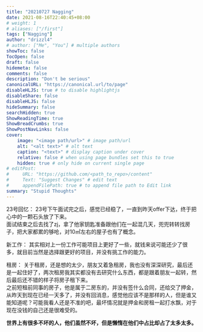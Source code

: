 ```yaml
---
title: "20210727 Nagging"
date: 2021-08-16T22:40:45+08:00
# weight: 1
# aliases: ["/first"]
tags: ["Nagging"]
author: "drizzl4"
# author: ["Me", "You"] # multiple authors
showToc: false
TocOpen: false
draft: false
hidemeta: false
comments: false
description: "Don't be serious"
canonicalURL: "https://canonical.url/to/page"
disableHLJS: true # to disable highlightjs
disableShare: false
disableHLJS: false
hideSummary: false
searchHidden: true
ShowReadingTime: true
ShowBreadCrumbs: true
ShowPostNavLinks: false
cover:
    image: "<image path/url>" # image path/url
    alt: "<alt text>" # alt text
    caption: "<text>" # display caption under cover
    relative: false # when using page bundles set this to true
    hidden: true # only hide on current single page
# editPost:
#     URL: "https://github.com/<path_to_repo>/content"
#     Text: "Suggest Changes" # edit text
#     appendFilePath: true # to append file path to Edit link
summary: "Stupid Thoughts"
---
```

23号回忆：
        23号下午面试完之后，感觉已经稳了，一直到昨天offer下达，终于把心中的一颗石头放了下来。  
        面试结束之后去找了zj，拿了他家钥匙准备跟他们在一起混几天，兜兜转转找房子，把大家都累的够呛，对10㎡左右的屋子也有了概念。  

新工作：
        其实相对上一份工作可能项目上更好了一些，就钱来说可能还少了很多，就目前当然是选择跟更好的项目，并没有挑工作的能力。  

租房：
        关于租房，还是想的太少，朋友又着急租房，我也没有深深研究，最后还是一起住好了，两次租房我其实都没有去研究什么东西，都是跟着朋友一起转，然后最后还不错的样子将房子租下来。  
        之前短租前同事的房子，他是属于二房东的，并没有签什么合同，还给交了押金，从昨天到现在已经一天多了，并没有回消息，感觉他应该不是那样的人，但是谁又能知道呢？可能我看人还是不准的吧，最坏情况就是押金和房租一起打水飘，对于现在没钱的自己还是很难受的。  

**世界上有很多不坏的人，他们虽然不坏，但是懒惰在他们中占比却占了太多太多。**
